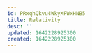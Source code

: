 ```yaml
---
id: PRxqhQkvu4WkyXFWxHNB5
title: Relativity
desc: ''
updated: 1642228925300
created: 1642228925300
---
```


